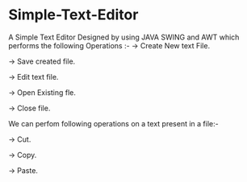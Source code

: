 # Simple-Text-Editor
 A Simple Text Editor Designed by using JAVA SWING and AWT which performs the following Operations :- 
-> Create New text File.

-> Save created file.

-> Edit text file.

-> Open Existing fle.

-> Close file.
 
 We can perfom following operations on a text present in a file:- 

-> Cut.

-> Copy.

-> Paste.
